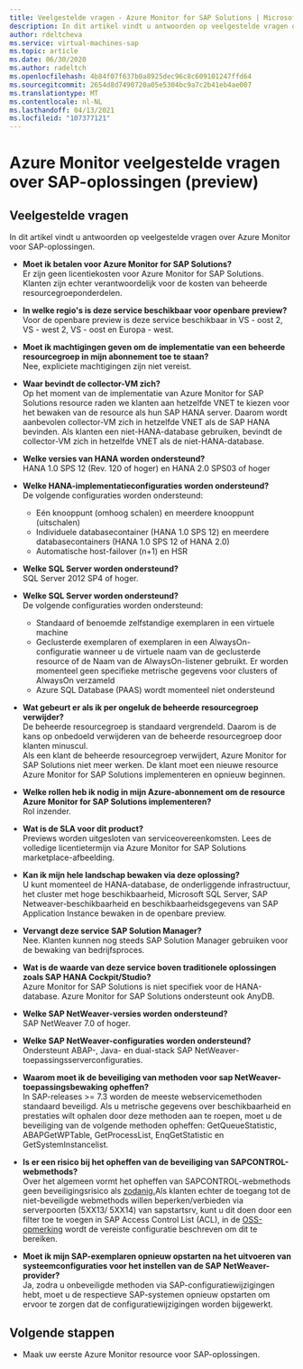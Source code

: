 ```yaml
---
title: Veelgestelde vragen - Azure Monitor for SAP Solutions | Microsoft Docs
description: In dit artikel vindt u antwoorden op veelgestelde vragen over Azure Monitor voor SAP-oplossingen.
author: rdeltcheva
ms.service: virtual-machines-sap
ms.topic: article
ms.date: 06/30/2020
ms.author: radeltch
ms.openlocfilehash: 4b84f07f637b0a8925dec96c8c609101247ffd64
ms.sourcegitcommit: 2654d8d7490720a05e5304bc9a7c2b41eb4ae007
ms.translationtype: MT
ms.contentlocale: nl-NL
ms.lasthandoff: 04/13/2021
ms.locfileid: "107377121"
---
```

# <a name="azure-monitor-for-sap-solutions-faq-preview"></a>Azure Monitor veelgestelde vragen over SAP-oplossingen (preview)
## <a name="frequently-asked-questions"></a>Veelgestelde vragen

In dit artikel vindt u antwoorden op veelgestelde vragen over Azure Monitor voor SAP-oplossingen.  

 - **Moet ik betalen voor Azure Monitor for SAP Solutions?**  
Er zijn geen licentiekosten voor Azure Monitor for SAP Solutions.  
Klanten zijn echter verantwoordelijk voor de kosten van beheerde resourcegroeponderdelen.  

 - **In welke regio's is deze service beschikbaar voor openbare preview?**  
Voor de openbare preview is deze service beschikbaar in VS - oost 2, VS - west 2, VS - oost en Europa - west.  

 - **Moet ik machtigingen geven om de implementatie van een beheerde resourcegroep in mijn abonnement toe te staan?**  
Nee, expliciete machtigingen zijn niet vereist.  

 - **Waar bevindt de collector-VM zich?**  
Op het moment van de implementatie van Azure Monitor for SAP Solutions resource raden we klanten aan hetzelfde VNET te kiezen voor het bewaken van de resource als hun SAP HANA server. Daarom wordt aanbevolen collector-VM zich in hetzelfde VNET als de SAP HANA bevinden. Als klanten een niet-HANA-database gebruiken, bevindt de collector-VM zich in hetzelfde VNET als de niet-HANA-database.  

 - **Welke versies van HANA worden ondersteund?**  
HANA 1.0 SPS 12 (Rev. 120 of hoger) en HANA 2.0 SPS03 of hoger  

 - **Welke HANA-implementatieconfiguraties worden ondersteund?**  
De volgende configuraties worden ondersteund:
   - Eén knooppunt (omhoog schalen) en meerdere knooppunt (uitschalen)  
   - Individuele databasecontainer (HANA 1.0 SPS 12) en meerdere databasecontainers (HANA 1.0 SPS 12 of HANA 2.0)  
   - Automatische host-failover (n+1) en HSR  

 - **Welke SQL Server worden ondersteund?**  
SQL Server 2012 SP4 of hoger.  

 - **Welke SQL Server worden ondersteund?**  
De volgende configuraties worden ondersteund:
   - Standaard of benoemde zelfstandige exemplaren in een virtuele machine  
   - Geclusterde exemplaren of exemplaren in een AlwaysOn-configuratie wanneer u de virtuele naam van de geclusterde resource of de Naam van de AlwaysOn-listener gebruikt. Er worden momenteel geen specifieke metrische gegevens voor clusters of AlwaysOn verzameld    
   - Azure SQL Database (PAAS) wordt momenteel niet ondersteund  

 - **Wat gebeurt er als ik per ongeluk de beheerde resourcegroep verwijder?**  
De beheerde resourcegroep is standaard vergrendeld. Daarom is de kans op onbedoeld verwijderen van de beheerde resourcegroep door klanten minuscul.  
Als een klant de beheerde resourcegroep verwijdert, Azure Monitor for SAP Solutions niet meer werken. De klant moet een nieuwe resource Azure Monitor for SAP Solutions implementeren en opnieuw beginnen.  

 - **Welke rollen heb ik nodig in mijn Azure-abonnement om de resource Azure Monitor for SAP Solutions implementeren?**  
Rol inzender.  

 - **Wat is de SLA voor dit product?**  
Previews worden uitgesloten van serviceovereenkomsten. Lees de volledige licentietermijn via Azure Monitor for SAP Solutions marketplace-afbeelding.  

 - **Kan ik mijn hele landschap bewaken via deze oplossing?**  
U kunt momenteel de HANA-database, de onderliggende infrastructuur, het cluster met hoge beschikbaarheid, Microsoft SQL Server, SAP Netweaver-beschikbaarheid en beschikbaarheidsgegevens van SAP Application Instance bewaken in de openbare preview.  

 - **Vervangt deze service SAP Solution Manager?**  
Nee. Klanten kunnen nog steeds SAP Solution Manager gebruiken voor de bewaking van bedrijfsproces.  

 - **Wat is de waarde van deze service boven traditionele oplossingen zoals SAP HANA Cockpit/Studio?**  
Azure Monitor for SAP Solutions is niet specifiek voor de HANA-database. Azure Monitor for SAP Solutions ondersteunt ook AnyDB.  

- **Welke SAP NetWeaver-versies worden ondersteund?**  
SAP NetWeaver 7.0 of hoger.  

- **Welke SAP NetWeaver-configuraties worden ondersteund?**  
Ondersteunt ABAP-, Java- en dual-stack SAP NetWeaver-toepassingsserverconfiguraties.

- **Waarom moet ik de beveiliging van methoden voor sap NetWeaver-toepassingsbewaking opheffen?**  
In SAP-releases >= 7.3 worden de meeste webservicemethoden standaard beveiligd. Als u metrische gegevens over beschikbaarheid en prestaties wilt ophalen door deze methoden aan te roepen, moet u de beveiliging van de volgende methoden opheffen: GetQueueStatistic, ABAPGetWPTable, GetProcessList, EnqGetStatistic en GetSystemInstancelist.

- **Is er een risico bij het opheffen van de beveiliging van SAPCONTROL-webmethods?**  
Over het algemeen vormt het opheffen van SAPCONTROL-webmethods geen beveiligingsrisico als [zodanig.](https://launchpad.support.sap.com/#/notes/1439348)Als klanten echter de toegang tot de niet-beveiligde webmethods willen beperken/verbieden via serverpoorten (5XX13/ 5XX14) van sapstartsrv, kunt u dit doen door een filter toe te voegen in SAP Access Control List (ACL), in de [OSS-opmerking](https://service.sap.com/sap/support/notes/1495075) wordt de vereiste configuratie beschreven om dit te bereiken. 

- **Moet ik mijn SAP-exemplaren opnieuw opstarten na het uitvoeren van systeemconfiguraties voor het instellen van de SAP NetWeaver-provider?**  
Ja, zodra u onbeveiligde methoden via SAP-configuratiewijzigingen hebt, moet u de respectieve SAP-systemen opnieuw opstarten om ervoor te zorgen dat de configuratiewijzigingen worden bijgewerkt.  

## <a name="next-steps"></a>Volgende stappen

- Maak uw eerste Azure Monitor resource voor SAP-oplossingen.
